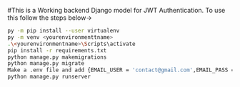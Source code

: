 #This is a Working backend Django model for JWT Authentication.
To use this follow the steps below->
```bash
py -m pip install --user virtualenv
py -m venv <yourenvironmenttname>
.\<yourenvironmentname>\Scripts\activate
pip install -r requirements.txt
python manage.py makemigrations
python manage.py migrate
Make a .env file and add {EMAIL_USER = 'contact@gmail.com',EMAIL_PASS = 'qwerty',EMAIL_FROM = 'contact@gmail.com.com'} these fields.
python manage.py runserver
```
